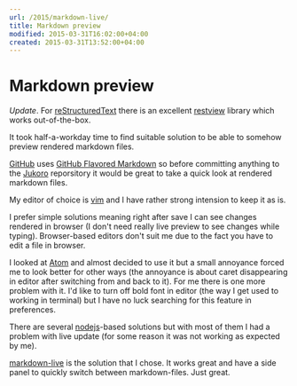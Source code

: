 ```yaml
---
url: /2015/markdown-live/
title: Markdown preview
modified: 2015-03-31T16:02:00+04:00
created: 2015-03-31T13:52:00+04:00
---
```

# Markdown preview

*Update*. For [reStructuredText][rst] there is an excellent [restview][restview]
library which works out-of-the-box.


It took half-a-workday time to find suitable solution to be able to somehow
preview rendered markdown files.

[GitHub][github] uses [GitHub Flavored Markdown][ghmd] so before committing
anything to the [Jukoro][jukoro] reporsitory it would be great to take a quick
look at rendered markdown files.

My editor of choice is [vim][vim] and I have rather strong intension to keep it
as is.

I prefer simple solutions meaning right after save I can see changes rendered
in browser (I don't need really live preview to see changes while typing).
Browser-based editors don't suit me due to the fact you have to edit a file in
browser.

I looked at [Atom][atom] and almost decided to use it but a small annoyance
forced me to look better for other ways (the annoyance is about caret
disappearing in editor after switching from and back to it).
For me there is one more problem with it.
I'd like to turn off bold font in editor (the way I get used to working
in terminal) but I have no luck searching for this feature in preferences.

There are several [nodejs][node]-based solutions but with most of them I had a
problem with live update (for some reason it was not working as expected by me).

[markdown-live][mdlive] is the solution that I chose.
It works great and have a side panel to quickly switch between markdown-files.
Just great.


[github]: https://github.com/
[ghmd]: https://help.github.com/articles/github-flavored-markdown/
[jukoro]: https://github.com/ysegorov/jukoro/
[vim]: http://www.vim.org/
[atom]: https://atom.io/
[node]: https://nodejs.org/
[mdlive]: https://github.com/mobily/markdown-live
[restview]: https://mg.pov.lt/restview/
[rst]: http://docutils.sourceforge.net/rst.html

